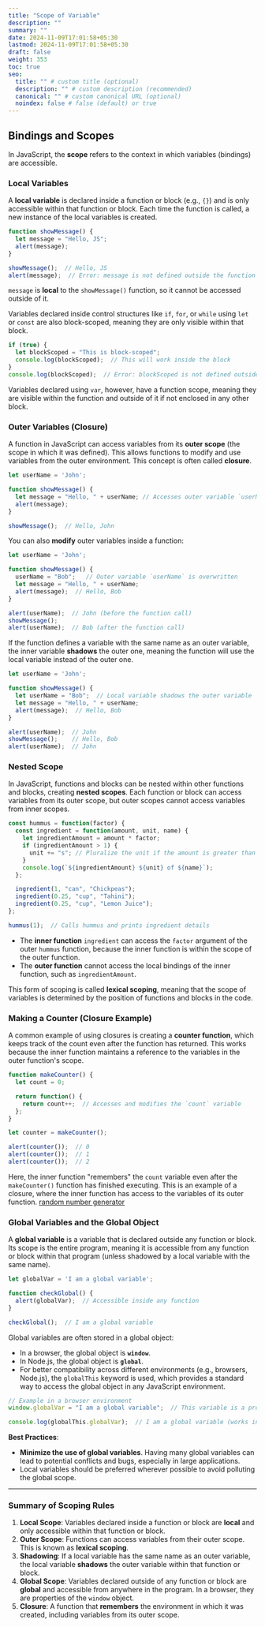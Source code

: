 ```yaml
---
title: "Scope of Variable"
description: ""
summary: ""
date: 2024-11-09T17:01:58+05:30
lastmod: 2024-11-09T17:01:58+05:30
draft: false
weight: 353
toc: true
seo:
  title: "" # custom title (optional)
  description: "" # custom description (recommended)
  canonical: "" # custom canonical URL (optional)
  noindex: false # false (default) or true
---
```


## **Bindings and Scopes**

In JavaScript, the **scope** refers to the context in which variables (bindings) are accessible. 

### **Local Variables**

A **local variable** is declared inside a function or block (e.g., `{}`) and is only accessible within that function or block. Each time the function is called, a new instance of the local variables is created.

```js
function showMessage() {
  let message = "Hello, JS";
  alert(message);
}

showMessage();  // Hello, JS
alert(message);  // Error: message is not defined outside the function
```
`message` is **local** to the `showMessage()` function, so it cannot be accessed outside of it.

Variables declared inside control structures like `if`, `for`, or `while` using `let` or `const` are also block-scoped, meaning they are only visible within that block.

```js
if (true) {
  let blockScoped = "This is block-scoped";
  console.log(blockScoped);  // This will work inside the block
}
console.log(blockScoped);  // Error: blockScoped is not defined outside the block
```

Variables declared using `var`, however, have a function scope, meaning they are visible within the function and outside of it if not enclosed in any other block.

### **Outer Variables (Closure)**

A function in JavaScript can access variables from its **outer scope** (the scope in which it was defined). This allows functions to modify and use variables from the outer environment. This concept is often called **closure**.

```js
let userName = 'John';

function showMessage() {
  let message = "Hello, " + userName; // Accesses outer variable `userName`
  alert(message);
}

showMessage();  // Hello, John
```

You can also **modify** outer variables inside a function:

```js
let userName = 'John';

function showMessage() {
  userName = "Bob";   // Outer variable `userName` is overwritten
  let message = "Hello, " + userName;
  alert(message);  // Hello, Bob
}

alert(userName);  // John (before the function call)
showMessage();
alert(userName);  // Bob (after the function call)
```

If the function defines a variable with the same name as an outer variable, the inner variable **shadows** the outer one, meaning the function will use the local variable instead of the outer one.

```js
let userName = 'John';

function showMessage() {
  let userName = "Bob";  // Local variable shadows the outer variable
  let message = "Hello, " + userName;
  alert(message);  // Hello, Bob
}

alert(userName);  // John
showMessage();    // Hello, Bob
alert(userName);  // John
```

### **Nested Scope**

In JavaScript, functions and blocks can be nested within other functions and blocks, creating **nested scopes**. Each function or block can access variables from its outer scope, but outer scopes cannot access variables from inner scopes.

```js
const hummus = function(factor) {
  const ingredient = function(amount, unit, name) {
    let ingredientAmount = amount * factor;
    if (ingredientAmount > 1) {
      unit += "s"; // Pluralize the unit if the amount is greater than 1
    }
    console.log(`${ingredientAmount} ${unit} of ${name}`);
  };

  ingredient(1, "can", "Chickpeas");
  ingredient(0.25, "cup", "Tahini");
  ingredient(0.25, "cup", "Lemon Juice");
};

hummus(1);  // Calls hummus and prints ingredient details
```

- The **inner function** `ingredient` can access the `factor` argument of the outer `hummus` function, because the inner function is within the scope of the outer function.
- The **outer function** cannot access the local bindings of the inner function, such as `ingredientAmount`.

This form of scoping is called **lexical scoping**, meaning that the scope of variables is determined by the position of functions and blocks in the code.

### **Making a Counter (Closure Example)**

A common example of using closures is creating a **counter function**, which keeps track of the count even after the function has returned. This works because the inner function maintains a reference to the variables in the outer function's scope.

```js
function makeCounter() {
  let count = 0;

  return function() {
    return count++;  // Accesses and modifies the `count` variable
  };
}

let counter = makeCounter();

alert(counter());  // 0
alert(counter());  // 1
alert(counter());  // 2
```

Here, the inner function "remembers" the `count` variable even after the `makeCounter()` function has finished executing. This is an example of a closure, where the inner function has access to the variables of its outer function.
[random number generator](https://en.wikipedia.org/wiki/Pseudorandom_number_generator)

### **Global Variables and the Global Object**

A **global variable** is a variable that is declared outside any function or block. Its scope is the entire program, meaning it is accessible from any function or block within that program (unless shadowed by a local variable with the same name).

```js
let globalVar = 'I am a global variable';

function checkGlobal() {
  alert(globalVar);  // Accessible inside any function
}

checkGlobal();  // I am a global variable
```

Global variables are often stored in a global object:
- In a browser, the global object is **`window`**.
- In Node.js, the global object is **`global`**.
- For better compatibility across different environments (e.g., browsers, Node.js), the `globalThis` keyword is used, which provides a standard way to access the global object in any JavaScript environment.

```js
// Example in a browser environment
window.globalVar = "I am a global variable";  // This variable is a property of the `window` object

console.log(globalThis.globalVar);  // I am a global variable (works in both Node.js and browsers)
```

**Best Practices**:
- **Minimize the use of global variables**. Having many global variables can lead to potential conflicts and bugs, especially in large applications.
- Local variables should be preferred wherever possible to avoid polluting the global scope.

---

### **Summary of Scoping Rules**

1. **Local Scope**: Variables declared inside a function or block are **local** and only accessible within that function or block.
2. **Outer Scope**: Functions can access variables from their outer scope. This is known as **lexical scoping**.
3. **Shadowing**: If a local variable has the same name as an outer variable, the local variable **shadows** the outer variable within that function or block.
4. **Global Scope**: Variables declared outside of any function or block are **global** and accessible from anywhere in the program. In a browser, they are properties of the `window` object.
5. **Closure**: A function that **remembers** the environment in which it was created, including variables from its outer scope.

